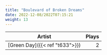 ```yaml
---
title: "Boulevard of Broken Dreams"
date: 2022-12-08/2022T07:15:21
weight: 13
---
```




 Artist | Plays 
----- | -----:
[Green Day]({{< ref "t633">}}) | 2
